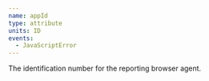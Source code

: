 ```yaml
---
name: appId
type: attribute
units: ID
events:
  - JavaScriptError
---
```


The identification number for the reporting browser agent.